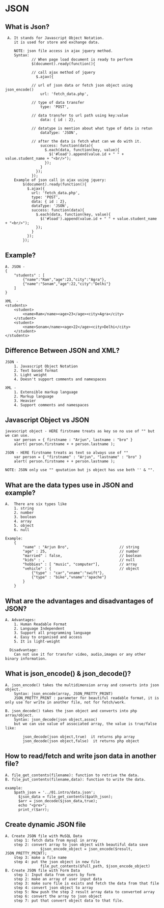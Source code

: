 # JSON

## What is Json?

	 A. It stands for Javascript Object Notation.
	 	it is used for store and exchange data.

	 	NOTE: json file access in ajax jquery method.
	 	Syntax:
	 			// When page load document is ready to perform
	 			$(document).ready(function(){

	 			// call ajax method of jquery
			      $.ajax({

			    // url of json data or fetch json object using json_encode()
			        url: 'fetch_data.php',

			    // type of data transfer
			        type: 'POST',

			    // data transfer to url path using key:value 
			        data: { id : 2},

			    // datatype is mention about what type of data is retun
			        dataType: 'JSON',

			    // after the data is fetch what can we do with it.
			        success: function(data){
			          $.each(data, function(key, value){
			            $('#load').append(value.id + " " + value.student_name + "<br/>");
			          });
			        }
			      });
			    });
		Example of json call in ajax using jquery:
			$(document).ready(function(){
		      $.ajax({
		        url: 'fetch_data.php',
		        type: 'POST',
		        data: { id : 2},
		        dataType: 'JSON',
		        success: function(data){
		          $.each(data, function(key, value){
		            $('#load').append(value.id + " " + value.student_name + "<br/>");
		          });
		        }
		      });
		    });
## Example?

	A. JSON - 
	{
		"students" : [
			{"name":"Ram","age":23,"city":"Agra"},
			{"name":"Sonam","age":22,"city":"Delhi"}
		]
	}

	XML  -  
	<students>
		<student>
			<name>Ram</name><age>23</age><city>Agra</city>
		</student>
		<student>
			<name>Sonam</name><age>22</age><city>Delhi</city>
		</student>
	</students>

## Difference Between JSON and XML?

	JSON - 
		1. Javascript Object Notation
		2. Text based format
		3. Light weight
		4. Doesn't support comments and namespaces

	XML - 
		1. Extensible markup language
		2. Markup language
		3. Heavier
		4. Support comments and namespaces

## Javascript Object vs JSON

	javascript object - HERE firstname treats as key so no use of "" but we can use.
		var person = { firstname : "Arjun", lastname : "bro" }
		alert( person.firstname + + person.lastname );

	JSON - HERE firstname treats as text so always use of ""
		var person = { "firstname" : "Arjun", "lastname" : "bro" }
		alert( person.firstname + + person.lastname );

	NOTE: JSON only use "" qoutation but js object has use both '' & "".

## What are the data types use in JSON and example?

	A.	There are six types like
		1. string
		2. number
		3. boolean
		4. array
		5. object
		6. null

	Example:
		{
			"name" : "Arjun Bro",						// string
			"age" : 25,									// number
			"married" : false,							// boolean
			"kids" : ,									// null
			"hobbies" : [ "music", "computer"],			// array
			"vehicle" : {								// object
				{"type" : "car","vname":"swift"},
				{"type" : "bike","vname":"apache"}
			}
		}

## What are the advantages and disadvantages of JSON?

	A. Advantages:
		1. Human Readable Format
		2. Language Independent
		3. Support all programming language
		4. Easy to organised and access
		5. It is light-weight

	  Disadvantage:
	  	Can not use it for transfor video, audio,images or any other binary information.

## What is json_encode() & json_decode()?

	A. json_encode() takes the multidimension array and converts into json object.
		Syntax: json_encode(array, JSON_PRETTY_PRINT)
		JSON_PRETTY_PRINT : parameter for beautiful readable format, it is only use for write in another file, not for fetch/work.

	B. json_decode() takes the json object and converts into php array/object.
		Syntax: json_decode(json object,assoc)
		but we can use value of associated array, the value is true/false like:

			json_decode(json object,true)  it returns php array
			json_decode(json object,false)  it returns php object

## How to read/fetch and write json data in another file?

	A. file_get_contents(filename): function to retrive the data.
	B. file_put_contents(filename,data): function to write the data.

	example:
		$path_json = '../01.intro/data.json';
		  $json_data = file_get_contents($path_json);
		  $arr = json_decode($json_data,true);
		  echo "<pre>";
		  print_r($arr);

## Create dynamic JSON file

	A. Create JSON file with MuSQL Data
		step 1: fetch data from mysql in array
		step 2: convert array to json object with beautiful data save
					$json_encode_object = json_encode($result, JSON_PRETTY_PRINT);
		step 3: make a file name
		step 4: put the json object in new file
					file_put_contents($full_path, $json_encode_object)
	B. Create JSON file with Form Data
		step 1: Input data from users by form
		step 2: make an array of user input data
		step 3: make sure file is exists and fetch the data from that file
		step 4: convert json object to array
		step 5: Now push the step 2 result array data to converted array
		step 6: convert the array to json object
		step 7: put that convert object data to that file.
